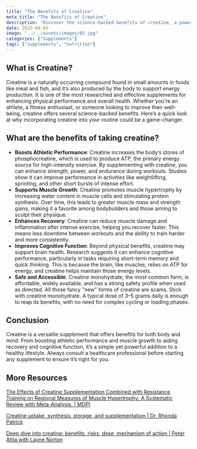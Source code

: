 ```yaml
---
title: "The Benefits of Creatine"
meta_title: "The Benefits of Creatine"
description: "Discover the science-backed benefits of creatine, a powerful supplement that enhances athletic performance, supports muscle growth, aids recovery, and boosts cognitive function."
date: 2025-08-05
image: "../../assets/images/02.jpg"
categories: ["Supplements"]
tags: ["supplements", "nutrition"]
---
```


## What is Creatine?

Creatine is a naturally occurring compound found in small amounts in foods like meat and fish, and it’s also produced by the body to support energy production. It is one of the most researched and effective supplements for enhancing physical performance and overall health. Whether you're an athlete, a fitness enthusiast, or someone looking to improve their well-being, creatine offers several science-backed benefits. Here’s a quick look at why incorporating creatine into your routine could be a game-changer.

## What are the benefits of taking creatine?

- **Boosts Athletic Performance**: Creatine increases the body’s stores of phosphocreatine, which is used to produce ATP, the primary energy source for high-intensity exercise. By supplementing with creatine, you can enhance strength, power, and endurance during workouts. Studies show it can improve performance in activities like weightlifting, sprinting, and other short bursts of intense effort.
- **Supports Muscle Growth**: Creatine promotes muscle hypertrophy by increasing water content in muscle cells and stimulating protein synthesis. Over time, this leads to greater muscle mass and strength gains, making it a favorite among bodybuilders and those aiming to sculpt their physique.
- **Enhances Recovery**: Creatine can reduce muscle damage and inflammation after intense exercise, helping you recover faster. This means less downtime between workouts and the ability to train harder and more consistently.
- **Improves Cognitive Function**: Beyond physical benefits, creatine may support brain health. Research suggests it can enhance cognitive performance, particularly in tasks requiring short-term memory and quick thinking. This is because the brain, like muscles, relies on ATP for energy, and creatine helps maintain those energy levels.
- **Safe and Accessible**: Creatine monohydrate, the most common form, is affordable, widely available, and has a strong safety profile when used as directed. All those fancy "new" forms of creatine are scams. Stick with creatine monohydrate. A typical dose of 3–5 grams daily is enough to reap its benefits, with no need for complex cycling or loading phases.  
 


## Conclusion

Creatine is a versatile supplement that offers benefits for both body and mind. From boosting athletic performance and muscle growth to aiding recovery and cognitive function, it’s a simple yet powerful addition to a healthy lifestyle. Always consult a healthcare professional before starting any supplement to ensure it’s right for you.

## More Resources

[The Effects of Creatine Supplementation Combined with Resistance Training on Regional Measures of Muscle Hypertrophy: A Systematic Review with Meta-Analysis. | MDPI](https://www.mdpi.com/2072-6643/15/9/2116)

[Creatine uptake, synthesis, storage, and supplementation | Dr. Rhonda Patrick](https://www.foundmyfitness.com/topics/creatine)

[Deep dive into creatine: benefits, risks, dose, mechanism of action | Peter Attia with Layne Norton](https://www.youtube.com/watch?v=PD8-CJ6OuAQ)


